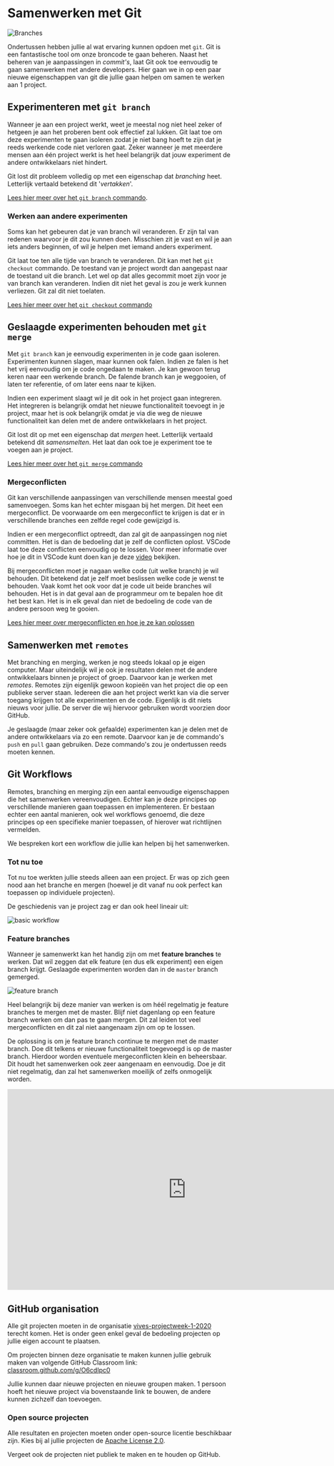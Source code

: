 # Samenwerken met Git

![Branches](./img/branches.png)

Ondertussen hebben jullie al wat ervaring kunnen opdoen met `git`. Git is een
fantastische tool om onze broncode te gaan beheren. Naast het beheren van je
aanpassingen in _commit's_, laat Git ook toe eenvoudig te gaan samenwerken
met andere developers. Hier gaan we in op een paar nieuwe eigenschappen van git
die jullie gaan helpen om samen te werken aan 1 project.

## Experimenteren met `git branch`

Wanneer je aan een project werkt, weet je meestal nog niet heel zeker of hetgeen
je aan het proberen bent ook effectief zal lukken. Git laat toe om deze
experimenten te gaan isoleren zodat je niet bang hoeft te zijn dat je reeds
werkende code niet verloren gaat. Zeker wanneer je met meerdere mensen aan één
project werkt is het heel belangrijk dat jouw experiment de andere ontwikkelaars
niet hindert.

Git lost dit probleem volledig op met een eigenschap dat _branching_
heet. Letterlijk vertaald betekend dit '_vertakken_'.

[Lees hier meer over het `git branch` commando](https://www.atlassian.com/git/tutorials/using-branches).

### Werken aan andere experimenten

Soms kan het gebeuren dat je van branch wil veranderen. Er zijn tal van redenen
waarvoor je dit zou kunnen doen. Misschien zit je vast en wil je aan iets anders
beginnen, of wil je helpen met iemand anders experiment.

Git laat toe ten alle tijde van branch te veranderen. Dit kan met het `git checkout`
commando. De toestand van je project wordt dan aangepast naar de toestand uit die
branch. Let wel op dat alles gecommit moet zijn voor je van branch kan veranderen.
Indien dit niet het geval is zou je werk kunnen verliezen. Git zal dit niet toelaten.

[Lees hier meer over het `git checkout` commando](https://www.atlassian.com/git/tutorials/using-branches/git-checkout)

## Geslaagde experimenten behouden met `git merge`

Met `git branch` kan je eenvoudig experimenten in je code gaan isoleren. Experimenten
kunnen slagen, maar kunnen ook falen. Indien ze falen is het het vrij eenvoudig
om je code ongedaan te maken. Je kan gewoon terug keren naar een werkende branch.
De falende branch kan je weggooien, of laten ter referentie, of om later eens naar
te kijken.

Indien een experiment slaagt wil je dit ook in het project gaan integreren. Het
integreren is belangrijk omdat het nieuwe functionaliteit toevoegt in je project,
maar het is ook belangrijk omdat je via die weg de nieuwe functionaliteit kan delen
met de andere ontwikkelaars in het project.

Git lost dit op met een eigenschap dat _mergen_ heet. Letterlijk vertaald betekend
dit _samensmelten_. Het laat dan ook toe je experiment toe te voegen aan je project.

[Lees hier meer over het `git merge` commando]([./git/merging.md](https://www.atlassian.com/git/tutorials/using-branches/git-merge))

### Mergeconflicten

Git kan verschillende aanpassingen van verschillende mensen meestal goed samenvoegen.
Soms kan het echter misgaan bij het mergen. Dit heet een mergeconflict. De voorwaarde
om een mergeconflict te krijgen is dat er in verschillende branches een zelfde regel
code gewijzigd is.

Indien er een mergeconflict optreedt, dan zal git de aanpassingen nog niet committen.
Het is dan de bedoeling dat je zelf de conflicten oplost. VSCode laat toe deze conflicten
eenvoudig op te lossen. Voor meer informatie over hoe je dit in VSCode kunt doen
kan je deze [video](https://www.youtube.com/watch?v=lXPYqVjyqHM) bekijken.

Bij mergeconflicten moet je nagaan welke code (uit welke branch) je wil behouden.
Dit betekend dat je zelf moet beslissen welke code je wenst te behouden. Vaak komt
het ook voor dat je code uit beide branches wil behouden. Het is in dat geval aan
de programmeur om te bepalen hoe dit het best kan. Het is in elk geval dan niet de
bedoeling de code van de andere persoon weg te gooien.

[Lees hier meer over mergeconflicten en hoe je ze kan oplossen](https://www.atlassian.com/git/tutorials/using-branches/merge-conflicts)

## Samenwerken met `remotes`

Met branching en merging, werken je nog steeds lokaal op je eigen computer. Maar
uiteindelijk wil je ook je resultaten delen met de andere ontwikkelaars binnen je
project of groep. Daarvoor kan je werken met _remotes_. Remotes zijn eigenlijk gewoon
kopieën van het project die op een publieke server staan. Iedereen die aan
het project werkt kan via die server toegang krijgen tot alle experimenten en de
code. Eigenlijk is dit niets nieuws voor jullie. De server die wij hiervoor gebruiken
wordt voorzien door GitHub.

Je geslaagde (maar zeker ook gefaalde) experimenten kan je delen met de andere ontwikkelaars
via zo een remote. Daarvoor kan je de commando's `push` en `pull` gaan gebruiken.
Deze commando's zou je ondertussen reeds moeten kennen.

## Git Workflows

Remotes, branching en merging zijn een aantal eenvoudige eigenschappen die het samenwerken
vereenvoudigen. Echter kan je deze principes op verschillende manieren gaan toepassen
en implementeren. Er bestaan echter een aantal manieren, ook wel workflows genoemd,
die deze principes op een specifieke manier toepassen, of hierover wat richtlijnen
vermelden.

We bespreken kort een workflow die jullie kan helpen bij het samenwerken.

### Tot nu toe

Tot nu toe werkten jullie steeds alleen aan een project. Er was op zich geen nood
aan het branche en mergen (hoewel je dit vanaf nu ook perfect kan toepassen op
individuele projecten).

De geschiedenis van je project zag er dan ook heel lineair uit:

![basic workflow](./img/basic.png)

### Feature branches

Wanneer je samenwerkt kan het handig zijn om met **feature branches** te werken.
Dat wil zeggen dat elk feature (en dus elk experiment) een eigen branch krijgt.
Geslaagde experimenten worden dan in de `master` branch gemerged.

![feature branch](./img/feature-branch.png)

Heel belangrijk bij deze manier van werken is om héél regelmatig je feature branches
te mergen met de master. Blijf niet dagenlang op een feature branch werken om dan
pas te gaan mergen. Dit zal leiden tot veel mergeconflicten en dit zal niet
aangenaam zijn om op te lossen.

De oplossing is om je feature branch continue te mergen met de master branch. Doe
dit telkens er nieuwe functionaliteit toegevoegd is op de master branch. Hierdoor
worden eventuele mergeconflicten klein en beheersbaar. Dit houdt het samenwerken
ook zeer aangenaam en eenvoudig. Doe je dit niet regelmatig, dan zal het samenwerken
moeilijk of zelfs onmogelijk worden.

<iframe width="800" height="450"
src="https://www.youtube.com/embed/q3gwZ3Q-s2s"
frameborder="0"
allow="accelerometer; autoplay; encrypted-media; gyroscope; picture-in-picture" allowfullscreen></iframe>

## GitHub organisation

Alle git projecten moeten in de organisatie [vives-projectweek-1-2020](https://github.com/vives-projectweek-1-2020)
terecht komen. Het is onder geen enkel geval de bedoeling
projecten op jullie eigen account te plaatsen.

Om projecten binnen deze organisatie te maken kunnen jullie gebruik maken van volgende
GitHub Classroom link: [classroom.github.com/g/O6cdIpc0](https://classroom.github.com/g/O6cdIpc0)

Jullie kunnen daar nieuwe projecten en nieuwe groupen maken. 1 persoon hoeft het
nieuwe project via bovenstaande link te bouwen, de andere kunnen zichzelf dan toevoegen.

### Open source projecten

Alle resultaten en projecten moeten onder open-source licentie beschikbaar zijn.
Kies bij al jullie projecten de [Apache License 2.0](https://choosealicense.com/licenses/apache-2.0/).

Vergeet ook de projecten niet publiek te maken en te houden op GitHub.
